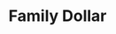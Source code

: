 ---
title: "Family Dollar"
url: /atlanta/family-dollar-campbellton-road-southwest/
shop: variety store
---